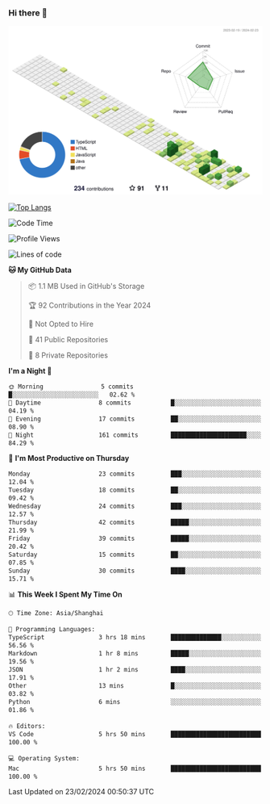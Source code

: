 ### Hi there 👋

![](./profile-3d-contrib/profile-green-animate.svg)

 

[![Top Langs](https://github-readme-stats.vercel.app/api/top-langs/?username=tonyljx)](https://github.com/anuraghazra/github-readme-stats)


 

<!--START_SECTION:waka-->
![Code Time](http://img.shields.io/badge/Code%20Time-158%20hrs%2017%20mins-blue)

![Profile Views](http://img.shields.io/badge/Profile%20Views-4-blue)

![Lines of code](https://img.shields.io/badge/From%20Hello%20World%20I%27ve%20Written-263.3%20thousand%20lines%20of%20code-blue)

**🐱 My GitHub Data** 

> 📦 1.1 MB Used in GitHub's Storage 
 > 
> 🏆 92 Contributions in the Year 2024
 > 
> 🚫 Not Opted to Hire
 > 
> 📜 41 Public Repositories 
 > 
> 🔑 8 Private Repositories 
 > 
**I'm a Night 🦉** 

```text
🌞 Morning                5 commits           █░░░░░░░░░░░░░░░░░░░░░░░░   02.62 % 
🌆 Daytime                8 commits           █░░░░░░░░░░░░░░░░░░░░░░░░   04.19 % 
🌃 Evening                17 commits          ██░░░░░░░░░░░░░░░░░░░░░░░   08.90 % 
🌙 Night                  161 commits         █████████████████████░░░░   84.29 % 
```
📅 **I'm Most Productive on Thursday** 

```text
Monday                   23 commits          ███░░░░░░░░░░░░░░░░░░░░░░   12.04 % 
Tuesday                  18 commits          ██░░░░░░░░░░░░░░░░░░░░░░░   09.42 % 
Wednesday                24 commits          ███░░░░░░░░░░░░░░░░░░░░░░   12.57 % 
Thursday                 42 commits          █████░░░░░░░░░░░░░░░░░░░░   21.99 % 
Friday                   39 commits          █████░░░░░░░░░░░░░░░░░░░░   20.42 % 
Saturday                 15 commits          ██░░░░░░░░░░░░░░░░░░░░░░░   07.85 % 
Sunday                   30 commits          ████░░░░░░░░░░░░░░░░░░░░░   15.71 % 
```


📊 **This Week I Spent My Time On** 

```text
🕑︎ Time Zone: Asia/Shanghai

💬 Programming Languages: 
TypeScript               3 hrs 18 mins       ██████████████░░░░░░░░░░░   56.56 % 
Markdown                 1 hr 8 mins         █████░░░░░░░░░░░░░░░░░░░░   19.56 % 
JSON                     1 hr 2 mins         ████░░░░░░░░░░░░░░░░░░░░░   17.91 % 
Other                    13 mins             █░░░░░░░░░░░░░░░░░░░░░░░░   03.82 % 
Python                   6 mins              ░░░░░░░░░░░░░░░░░░░░░░░░░   01.86 % 

🔥 Editors: 
VS Code                  5 hrs 50 mins       █████████████████████████   100.00 % 

💻 Operating System: 
Mac                      5 hrs 50 mins       █████████████████████████   100.00 % 
```


 Last Updated on 23/02/2024 00:50:37 UTC
<!--END_SECTION:waka-->
